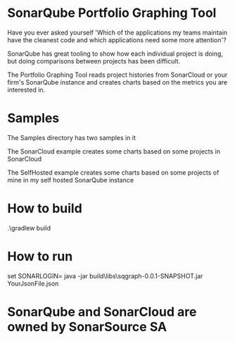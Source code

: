 # SonarQube Portfolio Graphing Tool

Have you ever asked yourself 'Which of the applications my teams maintain have the cleanest code and which applications need some more attention'?

SonarQube has great tooling to show how each individual project is doing, but doing comparisons between projects has been difficult.

The Portfolio Graphing Tool reads project histories from SonarCloud or your firm's SonarQube instance and creates charts based on the metrics you are interested in.

# Samples

The Samples directory has two samples in it

The SonarCloud example creates some charts based on some projects in SonarCloud

The SelfHosted example creates some charts based on some projects of mine in my self hosted SonarQube instance

# How to build

.\gradlew build

# How to run 

set SONARLOGIN=<your user token>
java -jar build\libs\sqgraph-0.0.1-SNAPSHOT.jar YourJsonFile.json




# SonarQube and SonarCloud are owned by SonarSource SA

